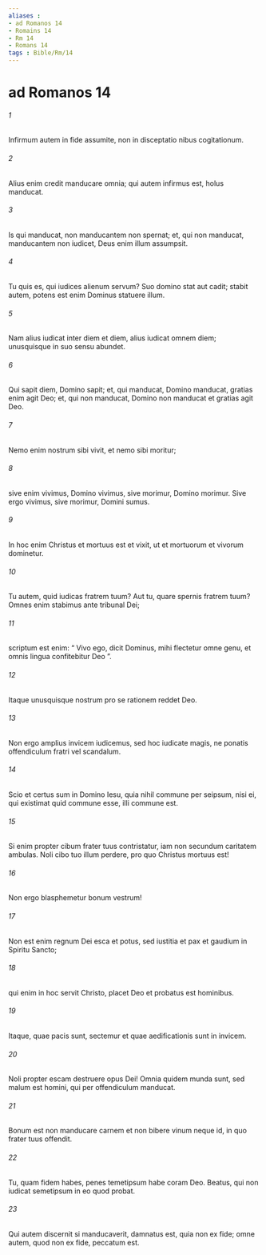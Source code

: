 ```yaml
---
aliases : 
- ad Romanos 14
- Romains 14
- Rm 14
- Romans 14
tags : Bible/Rm/14
---
```


# ad Romanos 14

###### 1
Infirmum autem in fide assumite, non in disceptatio nibus cogitationum. 
###### 2
Alius enim credit manducare omnia; qui autem infirmus est, holus manducat. 
###### 3
Is qui manducat, non manducantem non spernat; et, qui non manducat, manducantem non iudicet, Deus enim illum assumpsit. 
###### 4
Tu quis es, qui iudices alienum servum? Suo domino stat aut cadit; stabit autem, potens est enim Dominus statuere illum.
###### 5
Nam alius iudicat inter diem et diem, alius iudicat omnem diem; unusquisque in suo sensu abundet. 
###### 6
Qui sapit diem, Domino sapit; et, qui manducat, Domino manducat, gratias enim agit Deo; et, qui non manducat, Domino non manducat et gratias agit Deo. 
###### 7
Nemo enim nostrum sibi vivit, et nemo sibi moritur; 
###### 8
sive enim vivimus, Domino vivimus, sive morimur, Domino morimur. Sive ergo vivimus, sive morimur, Domini sumus. 
###### 9
In hoc enim Christus et mortuus est et vixit, ut et mortuorum et vivorum dominetur.
###### 10
Tu autem, quid iudicas fratrem tuum? Aut tu, quare spernis fratrem tuum? Omnes enim stabimus ante tribunal Dei; 
###### 11
scriptum est enim: “ Vivo ego, dicit Dominus, mihi flectetur omne genu, et omnis lingua confitebitur Deo ”.
###### 12
Itaque unusquisque nostrum pro se rationem reddet Deo. 
###### 13
Non ergo amplius invicem iudicemus, sed hoc iudicate magis, ne ponatis offendiculum fratri vel scandalum.
###### 14
Scio et certus sum in Domino Iesu, quia nihil commune per seipsum, nisi ei, qui existimat quid commune esse, illi commune est. 
###### 15
Si enim propter cibum frater tuus contristatur, iam non secundum caritatem ambulas. Noli cibo tuo illum perdere, pro quo Christus mortuus est! 
###### 16
Non ergo blasphemetur bonum vestrum! 
###### 17
Non est enim regnum Dei esca et potus, sed iustitia et pax et gaudium in Spiritu Sancto; 
###### 18
qui enim in hoc servit Christo, placet Deo et probatus est hominibus. 
###### 19
Itaque, quae pacis sunt, sectemur et quae aedificationis sunt in invicem. 
###### 20
Noli propter escam destruere opus Dei! Omnia quidem munda sunt, sed malum est homini, qui per offendiculum manducat. 
###### 21
Bonum est non manducare carnem et non bibere vinum neque id, in quo frater tuus offendit.
###### 22
Tu, quam fidem habes, penes temetipsum habe coram Deo. Beatus, qui non iudicat semetipsum in eo quod probat. 
###### 23
Qui autem discernit si manducaverit, damnatus est, quia non ex fide; omne autem, quod non ex fide, peccatum est.
